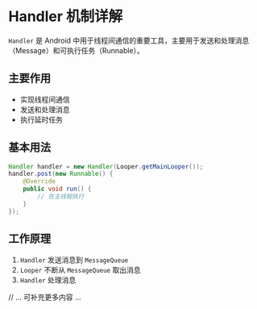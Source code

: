 # Handler 机制详解

`Handler` 是 Android 中用于线程间通信的重要工具，主要用于发送和处理消息（Message）和可执行任务（Runnable）。

## 主要作用

- 实现线程间通信
- 发送和处理消息
- 执行延时任务

## 基本用法

```java
Handler handler = new Handler(Looper.getMainLooper());
handler.post(new Runnable() {
    @Override
    public void run() {
        // 在主线程执行
    }
});
```

## 工作原理

1. `Handler` 发送消息到 `MessageQueue`
2. `Looper` 不断从 `MessageQueue` 取出消息
3. `Handler` 处理消息

// ... 可补充更多内容 ... 